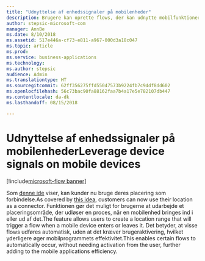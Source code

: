 ```yaml
---
title: "Udnyttelse af enhedssignaler på mobilenheder"
description: Brugere kan oprette flows, der kan udnytte mobilfunktioner som geografisk indhegning.
author: stepsic-microsoft-com
manager: AnnBe
ms.date: 8/10/2018
ms.assetid: 517e446a-cf73-e811-a967-000d3a18c047
ms.topic: article
ms.prod: 
ms.service: business-applications
ms.technology: 
ms.author: stepsic
audience: Admin
ms.translationtype: HT
ms.sourcegitcommit: 62ff356275ffd55047573b9224fb7c94df8dd602
ms.openlocfilehash: 56c73bac90fa88162faa7b4a17e5e782107db447
ms.contentlocale: da-dk
ms.lasthandoff: 08/15/2018

---
```

# <a name="leverage-device-signals-on-mobile-devices"></a><span data-ttu-id="95aa0-103">Udnyttelse af enhedssignaler på mobilenheder</span><span class="sxs-lookup"><span data-stu-id="95aa0-103">Leverage device signals on mobile devices</span></span>

[!include[microsoft-flow banner](../includes/microsoft-flow.md)]




<span data-ttu-id="95aa0-104">Som [denne ide](https://powerusers.microsoft.com/t5/Flow-Ideas/Microsoft-Forms-Trigger-Geo-Fencing/idi-p/69825) viser, kan kunder nu bruge deres placering som forbindelse.</span><span class="sxs-lookup"><span data-stu-id="95aa0-104">As covered by [this idea](https://powerusers.microsoft.com/t5/Flow-Ideas/Microsoft-Forms-Trigger-Geo-Fencing/idi-p/69825), customers can now use their location as a connector.</span></span> <span data-ttu-id="95aa0-105">Funktionen gør det muligt for brugerne at udarbejde et placeringsområde, der udløser en proces, når en mobilenhed bringes ind i eller ud af det.</span><span class="sxs-lookup"><span data-stu-id="95aa0-105">The feature allows users to create a location range that will trigger a flow when a mobile device enters or leaves it.</span></span> <span data-ttu-id="95aa0-106">Det betyder, at visse flows udføres automatisk, uden at det kræver brugeraktivering, hvilket yderligere øger mobilprogrammets effektivitet.</span><span class="sxs-lookup"><span data-stu-id="95aa0-106">This enables certain flows to automatically occur, without needing activation from the user, further adding to the mobile applications efficiency.</span></span>


